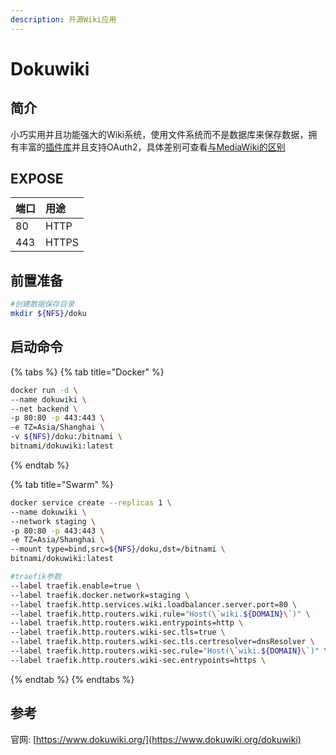 ```yaml
---
description: 开源Wiki应用
---
```


# Dokuwiki

## 简介

小巧实用并且功能强大的Wiki系统，使用文件系统而不是数据库来保存数据，拥有丰富的[插件库](https://www.dokuwiki.org/plugins)并且支持OAuth2，具体差别可查看[与MediaWiki的区别](https://www.wikimatrix.org/compare/dokuwiki+mediawiki)

## EXPOSE

| 端口 | 用途 |
| :--- | :--- |
| 80 | HTTP |
| 443 | HTTPS |



## 前置准备

```bash
#创建数据保存目录
mkdir ${NFS}/doku
```

## 启动命令

{% tabs %}
{% tab title="Docker" %}
```bash
docker run -d \
--name dokuwiki \
--net backend \
-p 80:80 -p 443:443 \
-e TZ=Asia/Shanghai \
-v ${NFS}/doku:/bitnami \
bitnami/dokuwiki:latest
```
{% endtab %}

{% tab title="Swarm" %}
```bash
docker service create --replicas 1 \
--name dokuwiki \
--network staging \
-p 80:80 -p 443:443 \
-e TZ=Asia/Shanghai \
--mount type=bind,src=${NFS}/doku,dst=/bitnami \
bitnami/dokuwiki:latest

#traefik参数
--label traefik.enable=true \
--label traefik.docker.network=staging \
--label traefik.http.services.wiki.loadbalancer.server.port=80 \
--label traefik.http.routers.wiki.rule="Host(\`wiki.${DOMAIN}\`)" \
--label traefik.http.routers.wiki.entrypoints=http \
--label traefik.http.routers.wiki-sec.tls=true \
--label traefik.http.routers.wiki-sec.tls.certresolver=dnsResolver \
--label traefik.http.routers.wiki-sec.rule="Host(\`wiki.${DOMAIN}\`)" \
--label traefik.http.routers.wiki-sec.entrypoints=https \
```
{% endtab %}
{% endtabs %}



## 参考

官网: [https://www.dokuwiki.org/](https://www.dokuwiki.org/dokuwiki)

